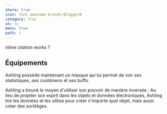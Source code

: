 ```yaml
---  
share: true  
icon: font-awesome-brands/BloggerB  
category: truc  
sh: cc  
menu: true  
path: /  
---  
```

  
inline citation works ?  
  
  
  
## Équipements  
  
Ashling possède maintenant un masque qui lui permet de voir ses statistiques, ses cooldowns et ses buffs.  
  
  
  
Ashling a trouvé le moyen d'utiliser son pouvoir de manière inversée : Au lieu de projeter son esprit dans les objets et données électroniques, Ashling tire les données et les utilise pour créer n'importe quel objet, mais aussi créer des sortilèges.